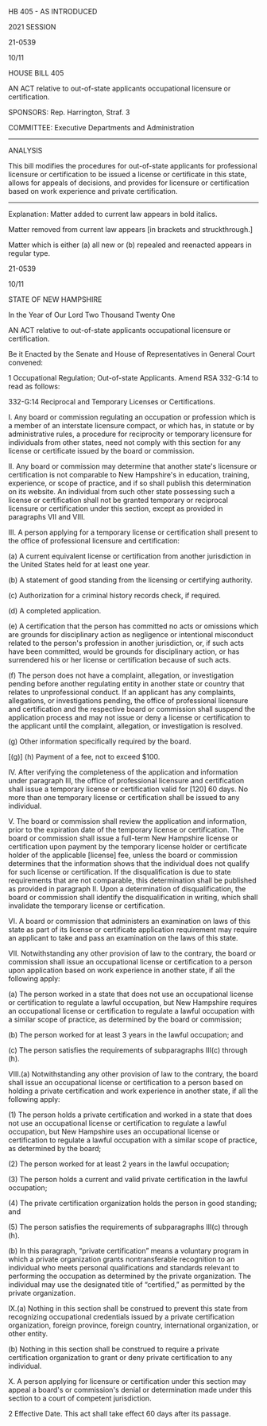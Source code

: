  HB 405 - AS INTRODUCED

 

 

2021 SESSION

 21-0539

 10/11

 

HOUSE BILL 405

 

AN ACT relative to out-of-state applicants occupational licensure or certification.

 

SPONSORS: Rep. Harrington, Straf. 3

 

COMMITTEE: Executive Departments and Administration

 

-----------------------------------------------------------------

 

ANALYSIS

 

 This bill modifies the procedures for out-of-state applicants for professional licensure or certification to be issued a license or certificate in this state, allows for appeals of decisions, and provides for licensure or certification based on work experience and private certification.

 

- - - - - - - - - - - - - - - - - - - - - - - - - - - - - - - - - - - - - - - - - - - - - - - - - - - - - - - - - - - - - - - - - - - - - - - - - - - 

 

Explanation: Matter added to current law appears in bold italics.

 Matter removed from current law appears [in brackets and struckthrough.]

 Matter which is either (a) all new or (b) repealed and reenacted appears in regular type.

 21-0539

 10/11

 

STATE OF NEW HAMPSHIRE

 

In the Year of Our Lord Two Thousand Twenty One

 

AN ACT relative to out-of-state applicants occupational licensure or certification.

 

Be it Enacted by the Senate and House of Representatives in General Court convened:

 

 1 Occupational Regulation; Out-of-state Applicants. Amend RSA 332-G:14 to read as follows:

 332-G:14 Reciprocal and Temporary Licenses or Certifications. 

 I. Any board or commission regulating an occupation or profession which is a member of an interstate licensure compact, or which has, in statute or by administrative rules, a procedure for reciprocity or temporary licensure for individuals from other states, need not comply with this section for any license or certificate issued by the board or commission.

 II. Any board or commission may determine that another state's licensure or certification is not comparable to New Hampshire's in education, training, experience, or scope of practice, and if so shall publish this determination on its website. An individual from such other state possessing such a license or certification shall not be granted temporary or reciprocal licensure or certification under this section, except as provided in paragraphs VII and VIII.

 III. A person applying for a temporary license or certification shall present to the office of professional licensure and certification:

 (a) A current equivalent license or certification from another jurisdiction in the United States held for at least one year.

 (b) A statement of good standing from the licensing or certifying authority.

 (c) Authorization for a criminal history records check, if required.

 (d) A completed application.

 (e) A certification that the person has committed no acts or omissions which are grounds for disciplinary action as negligence or intentional misconduct related to the person's profession in another jurisdiction, or, if such acts have been committed, would be grounds for disciplinary action, or has surrendered his or her license or certification because of such acts.

 (f) The person does not have a complaint, allegation, or investigation pending before another regulating entity in another state or country that relates to unprofessional conduct. If an applicant has any complaints, allegations, or investigations pending, the office of professional licensure and certification and the respective board or commission shall suspend the application process and may not issue or deny a license or certification to the applicant until the complaint, allegation, or investigation is resolved.

 (g) Other information specifically required by the board.

 [(g)] (h) Payment of a fee, not to exceed $100.

 IV. After verifying the completeness of the application and information under paragraph III, the office of professional licensure and certification shall issue a temporary license or certification valid for [120] 60 days. No more than one temporary license or certification shall be issued to any individual.

 V. The board or commission shall review the application and information, prior to the expiration date of the temporary license or certification. The board or commission shall issue a full-term New Hampshire license or certification upon payment by the temporary license holder or certificate holder of the applicable [license] fee, unless the board or commission determines that the information shows that the individual does not qualify for such license or certification. If the disqualification is due to state requirements that are not comparable, this determination shall be published as provided in paragraph II. Upon a determination of disqualification, the board or commission shall identify the disqualification in writing, which shall invalidate the temporary license or certification.

 VI. A board or commission that administers an examination on laws of this state as part of its license or certificate application requirement may require an applicant to take and pass an examination on the laws of this state.

 VII. Notwithstanding any other provision of law to the contrary, the board or commission shall issue an occupational license or certification to a person upon application based on work experience in another state, if all the following apply:

 (a) The person worked in a state that does not use an occupational license or certification to regulate a lawful occupation, but New Hampshire requires an occupational license or certification to regulate a lawful occupation with a similar scope of practice, as determined by the board or commission;

 (b) The person worked for at least 3 years in the lawful occupation; and

 (c) The person satisfies the requirements of subparagraphs III(c) through (h).

 VIII.(a) Notwithstanding any other provision of law to the contrary, the board shall issue an occupational license or certification to a person based on holding a private certification and work experience in another state, if all the following apply:

 (1) The person holds a private certification and worked in a state that does not use an occupational license or certification to regulate a lawful occupation, but New Hampshire uses an occupational license or certification to regulate a lawful occupation with a similar scope of practice, as determined by the board;

 (2) The person worked for at least 2 years in the lawful occupation;

 (3) The person holds a current and valid private certification in the lawful occupation;

 (4) The private certification organization holds the person in good standing; and

 (5) The person satisfies the requirements of subparagraphs III(c) through (h).

 (b) In this paragraph, “private certification” means a voluntary program in which a private organization grants nontransferable recognition to an individual who meets personal qualifications and standards relevant to performing the occupation as determined by the private organization. The individual may use the designated title of “certified,” as permitted by the private organization. 

 IX.(a) Nothing in this section shall be construed to prevent this state from recognizing occupational credentials issued by a private certification organization, foreign province, foreign country, international organization, or other entity.

 (b) Nothing in this section shall be construed to require a private certification organization to grant or deny private certification to any individual.

 X. A person applying for licensure or certification under this section may appeal a board's or commission's denial or determination made under this section to a court of competent jurisdiction.

 2 Effective Date. This act shall take effect 60 days after its passage.

